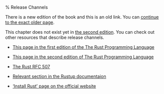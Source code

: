 % Release Channels

There is a new edition of the book and this is an old link.
You can [continue to the exact older page][1].

This chapter does not exist yet in [the second edition][2].
You can check out other resources that describe release channels.

* [This page in the first edition of the The Rust Programming Language][1]

* [This page in the second edition of The Rust Programming Language][2]

* [The Rust RFC 507][3]

* [Relevant section in the Rustup documentaion][4]

* [‘Install Rust’ page on the official website][5]

[1]: first-edition/release-channels.html
[2]: second-edition/appendix-04-nightly-rust.html
[3]: https://github.com/rust-lang/rfcs/blob/master/text/0507-release-channels.md
[4]: https://github.com/rust-lang-nursery/rustup.rs/blob/master/README.md#keeping-rust-up-to-date
[5]: https://www.rust-lang.org/en-US/install.html

